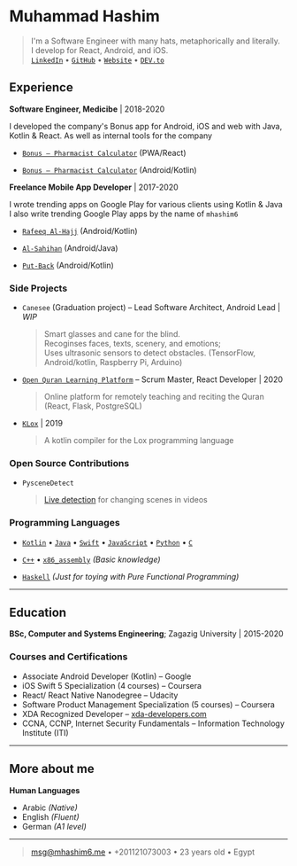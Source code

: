 # Muhammad Hashim

> I'm a Software Engineer with many hats, metaphorically and literally. \
>  I develop for React, Android, and iOS. \
>  [`LinkedIn`](https://www.linkedin.com/in/mhashim6/) • [`GitHub`](https://github.com/mhashim6) • [`Website`](http://mhashim6.me) • [`DEV.to`](https://dev.to/mhashim6)


## Experience

**Software Engineer, Medicibe** | 2018-2020

I developed the company's Bonus app for Android, iOS and web with Java, Kotlin & React. As well as internal tools for the company

- [`Bonus – Pharmacist Calculator`](https://bonus.medicibe.com/) (PWA/React)

- [`Bonus – Pharmacist Calculator`](https://play.google.com/store/apps/details?id=com.medicibe.bonus) (Android/Kotlin)

**Freelance Mobile App Developer** | 2017-2020

I wrote trending apps on Google Play for various clients using Kotlin & Java \
I also write trending Google Play apps by the name of `mhashim6`

- [`Rafeeq Al-Hajj`](https://play.google.com/store/apps/details?id=com.kaf.hajjcompanion) (Android/Kotlin)

- [`Al-Sahihan`](https://play.google.com/store/apps/details?id=mhashim6.android.thetwoauthentics) (Android/Java)

- [`Put-Back`](https://play.google.com/store/apps/details?id=mhashim6.android.putback) (Android/Kotlin)

### Side Projects

- `Canesee` (Graduation project) – Lead Software Architect, Android Lead | _WIP_

  > Smart glasses and cane for the blind. \
  > Recoginses faces, texts, scenery, and emotions; \
  > Uses ultrasonic sensors to detect obstacles.
  > (TensorFlow, Android/kotlin, Raspberry Pi, Arduino)

- [`Open Quran Learning Platform`](https://github.com/Open-Quran-Learning) – Scrum Master, React Developer | 2020

  > Online platform for remotely teaching and reciting the Quran (React, Flask, PostgreSQL)

- [`KLox`](https://github.com/mhashim6/klox) | 2019

  > A kotlin compiler for the Lox programming language

<div style="page-break-after: always;"></div>

### Open Source Contributions

- `PysceneDetect`

  > [Live detection](https://github.com/Breakthrough/PySceneDetect/pull/151) for changing scenes in videos

### Programming Languages

- [`Kotlin`](https://github.com/mhashim6?tab=repositories&language=kotlin) • [`Java`](https://github.com/mhashim6?tab=repositories&language=java) • [`Swift`](https://github.com/mhashim6?tab=repositories&language=swift) • [`JavaScript`](https://github.com/mhashim6?tab=repositories&language=javascript) • [`Python`](https://github.com/mhashim6?tab=repositories&language=python) • [`C`](https://github.com/mhashim6?tab=repositories&language=c)

- [`C++`](https://github.com/mhashim6?tab=repositories&language=c%2B%2B) • [`x86_assembly`](https://github.com/mhashim6?tab=repositories&language=assembly) _(Basic knowledge)_

- [`Haskell`](https://github.com/mhashim6?tab=repositories&language=haskell) _(Just for toying with Pure Functional Programming)_

---

## Education

**BSc, Computer and Systems Engineering**; Zagazig University | 2015-2020

### Courses and Certifications

- Associate Android Developer (Kotlin) – Google
- iOS Swift 5 Specialization (4 courses) – Coursera
- React/ React Native Nanodegree – Udacity
- Software Product Management Specialization (5 courses) – Coursera
- XDA Recognized Developer – [xda-developers.com](xda-developers.com)
- CCNA, CCNP, Internet Security Fundamentals – Information Technology Institute (ITI)

---

## More about me

**Human Languages**

- Arabic _(Native)_
- English _(Fluent)_
- German _(A1 level)_

---

> <msg@mhashim6.me> • +201121073003 • 23 years old • Egypt
